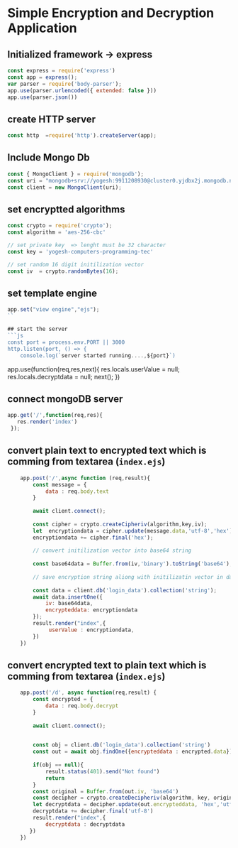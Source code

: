 
# Simple Encryption and Decryption Application

## Initialized framework -> express
```js
const express = require('express')
const app = express();
var parser = require('body-parser');
app.use(parser.urlencoded({ extended: false }))
app.use(parser.json())
```
## create HTTP server
```js
const http  =require('http').createServer(app);
```

## Include Mongo Db
```js
const { MongoClient } = require('mongodb');
const uri = "mongodb+srv://yogesh:9911208930@cluster0.yjdbx2j.mongodb.net/test"
const client = new MongoClient(uri);
```

## set encryptted algorithms
```js
const crypto = require('crypto');
const algorithm = 'aes-256-cbc'

// set private key  => lenght must be 32 character
const key = 'yogesh-computers-programming-tec'

// set random 16 digit initilization vector
const iv  = crypto.randomBytes(16);
```
## set template engine
```js
app.set("view engine","ejs");
``

## start the server
```js
const port = process.env.PORT || 3000
http.listen(port, () => {
    console.log(`server started running....,${port}`)
 ```
 app.use(function(req,res,next){
        res.locals.userValue = null;
        res.locals.decryptdata = null;
        next();
    })
## connect mongoDB server
```js
app.get('/',function(req,res){
   res.render('index')
 });
 ```

## convert plain text to encrypted text which is comming from textarea (`index.ejs`)
```js
    app.post('/',async function (req,result){
        const message = {
            data : req.body.text
        }
        
        await client.connect();
        
        const cipher = crypto.createCipheriv(algorithm,key,iv);
        let  encryptiondata = cipher.update(message.data,'utf-8','hex');
        encryptiondata += cipher.final('hex');
        
        // convert initilization vector into base64 string
        
        const base64data = Buffer.from(iv,'binary').toString('base64');
        
        // save encryption string aliong with initilizatin vector in database
        
        const data = client.db('login_data').collection('string');
        await data.insertOne({
            iv: base64data,
            encrypteddata: encryptiondata
        });
        result.render("index",{
             userValue : encryptiondata,
        })
    })
```
## convert encrypted text to plain text which is comming from textarea (`index.ejs`)
```js 
    app.post('/d', async function(req,result) {
        const encrypted = {
            data : req.body.decrypt
        }
       
        await client.connect();
      

        const obj = client.db('login_data').collection('string')
        const out = await obj.findOne({encrypteddata : encrypted.data})
      
        if(obj == null){
            result.status(401).send("Not found")
            return
        }
        const original = Buffer.from(out.iv, 'base64')
        const decipher = crypto.createDecipheriv(algorithm, key, original);
        let decryptdata = decipher.update(out.encrypteddata, 'hex','utf-8');
        decryptdata += decipher.final('utf-8')
        result.render("index",{ 
            decryptdata : decryptdata
       })
    })
```

